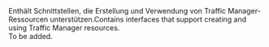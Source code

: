 <Namespace Name="Microsoft.Azure.Management.TrafficManager">
  <Docs>
    <summary><span data-ttu-id="b00d3-101">Enthält Schnittstellen, die Erstellung und Verwendung von Traffic Manager-Ressourcen unterstützen.</span><span class="sxs-lookup"><span data-stu-id="b00d3-101">Contains interfaces that support creating and using Traffic Manager resources.</span></span></summary> 
    <remarks>To be added.</remarks>
  </Docs>
</Namespace>
